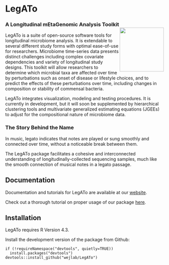 
# LegATo
### A Longitudinal mEtaGenomic Analysis Toolkit <img src="https://github.com/wejlab/Legato-docs/blob/main/legato-logo.jpg?raw=true" align="right" width="140">

LegATo is a suite of open-source software tools for longitudinal microbiome analysis. It is extendable to
several different study forms with optimal ease-of-use for researchers. Microbiome time-series data
presents distinct challenges including complex covariate dependencies and variety of longitudinal study
designs. This toolkit will allow researchers to determine which microbial taxa are affected over time by
perturbations such as onset of disease or lifestyle choices, and to predict the effects of these perturbations
over time, including changes in composition or stability of commensal bacteria. 

LegATo integrates visualization, modeling and testing procedures. It is currently in development, but it will soon be supplemented by hierarchical clustering tools and multivariate generalized estimating equations (JGEEs) to adjust for the compositional nature of microbiome data.

### The Story Behind the Name
In music, legato indicates that notes are played or sung smoothly and connected over time, without a noticeable break between them. 

The LegATo package facilitates a cohesive and interconnected understanding of longitudinally-collected sequencing samples, much like the smooth connection of musical notes in a legato passage. 

## Documentation
Documentation and tutorials for LegATo are available at our [website](https://wejlab.github.io/LegATo-docs/).

Check out a thorough tutorial on proper usage of our package [here](https://wejlab.github.io/LegATo-docs/articles/LegATo_vignette.html).

## Installation
LegATo requires R Version 4.3.

Install the development version of the package from Github:

```
if (!requireNamespace("devtools", quietly=TRUE))
  install.packages("devtools")
devtools::install_github("wejlab/LegATo")
```
